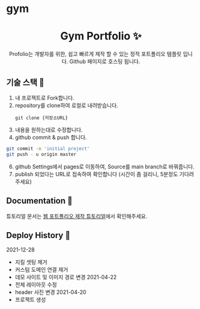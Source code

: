# gym

  <h1 align="center">Gym Portfolio ✨</h1>

  <p align="center">
Profolio는 개발자를 위한, 쉽고 빠르게 제작 할 수 있는  정적 포트폴리오 템플릿 입니다. Github 페이지로 호스팅 됩니다.
   


## 기술 스택 🔧
1. 내 프로젝트로 Fork합니다.
2. repository를 clone하여 로컬로 내려받습니다.
   ```
   git clone {저장소URL}
   ```
3. 내용을 원하는대로 수정합니다.
4. github commit & push 합니다.
```bash
git commit -m 'initial project'
git push - u origin master
```
6. github Settings에서 pages로 이동하여, Source를 main branch로 바꿔줍니다.
7. publish 되었다는 URL로 접속하여 확인합니다 (시간이 좀 걸리니, 5분정도 기다려주세요)
## Documentation 📑
튜토리얼 문서는 [웹 포트폴리오 제작 튜토리얼](https://www.notion.so/cucus/85e3bec77d904f1fa282cec4756232c3)에서 확인해주세요.
## Deploy History 🌳
2021-12-28
- 지킬 셋팅 제거
- 커스텀 도메인 연결 제거
- 데모 사이트 및 이미지 경로 변경
2021-04-22
- 전체 레이아웃 수정
- header 사진 변경
2021-04-20
- 프로젝트 생성
